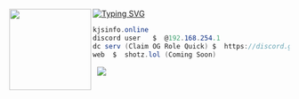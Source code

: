 [![Typing SVG](https://readme-typing-svg.herokuapp.com?font=Fira+Code&pause=1000&color=DC27F7&width=435&lines=WMA+%7C+shotz.lol+on+top;Peak+My+Website+https%3A%2F%2Fkjsinfo.online)](https://git.io/typing-svg)
<img align="left" src="https://images.guns.lol/VeZex.gif" width="147"/> 

```csharp
kjsinfo.online
discord user   $  @192.168.254.1
dc serv (Claim OG Role Quick) $  https://discord.gg/74HVz9sqGy 
web  $  shotz.lol (Coming Soon)
```
&zwnj; 
&zwnj;
![](https://lanyard.cnrad.dev/api/1415042756409299155?bg=0000&hideTag=true)
